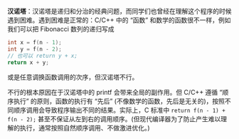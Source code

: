 **汉诺塔**：汉诺塔是递归和分治的经典问题，而同学们也曾经在理解这个程序的时候遇到困难。遇到困难是正常的：C/C++ 中的 “函数” 和数学的函数很不一样，例如我们可以把 Fibonacci 数列的递归写成

```c++
int x = f(n - 1);
int y = f(n - 2);
// 也可以 return y + x;
return x + y;
```

或是任意调换函数调用的次序，但汉诺塔不行。

不行的根本原因在于汉诺塔中的 printf 会带来全局的副作用。但 C/C++ 遵循 “顺序执行” 的原则，函数的执行有 “先后” (不像数学的函数，先后是无关的)，按照不同顺序调用会导致程序输出不同的结果。实际上，C 标准中 `return f(n - 1) + f(n - 2);` 甚至不保证从左到右的调用顺序。(但现代编译器为了防止产生难以理解的执行，通常按照自然顺序调用、不做激进优化。)
